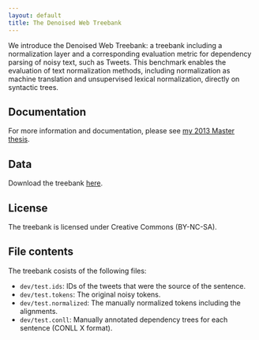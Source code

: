 ```yaml
---
layout: default
title: The Denoised Web Treebank
---
```


We introduce the Denoised Web Treebank: a treebank including a normalization layer and a corresponding evaluation metric for dependency parsing of noisy text, such as Tweets. This benchmark enables the evaluation of text normalization methods, including normalization as machine translation and unsupervised lexical normalization, directly on syntactic trees.

## Documentation

For more information and documentation, please see [my 2013 Master thesis](http://jodaiber.github.io/doc/msc_thesis.pdf).


## Data

Download the treebank [here](http://jodaiber.github.io/data/denoised_web_treebank.tar.gz).

## License

The treebank is licensed under Creative Commons (BY-NC-SA).

## File contents

The treebank cosists of the following files:

- `dev/test.ids`: IDs of the tweets that were the source of the sentence.
- `dev/test.tokens`: The original noisy tokens.
- `dev/test.normalized`: The manually normalized tokens including the alignments.
- `dev/test.conll`: Manually annotated dependency trees for each sentence (CONLL X format).

